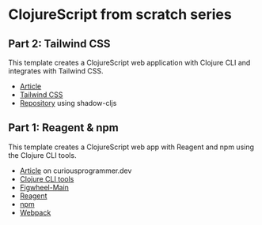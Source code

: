 # ClojureScript from scratch series

## Part 2: Tailwind CSS

This template creates a ClojureScript web application with Clojure CLI
and integrates with Tailwind CSS.

* [Article][article-part-2]
* [Tailwind CSS][tailwind]
* [Repository][shadow-cljs-tailwindcss] using shadow-cljs

[article-part-2]: https://curiousprogrammer.dev/blog/how-can-i-use-tailwind-in-my-clojure-script-web-app/
[tailwind]: https://tailwindcss.com/
[shadow-cljs-tailwindcss]: https://github.com/jacekschae/shadow-cljs-tailwindcss

## Part 1: Reagent & npm

This template creates a ClojureScript web app with Reagent and npm
using the Clojure CLI tools.

* [Article][article-part-1] on curiousprogrammer.dev
* [Clojure CLI tools][cli-tools]
* [Figwheel-Main][figwheel-main]
* [Reagent][reagent]
* [npm][npm]
* [Webpack][webpack]

[article-part-1]: https://curiousprogrammer.dev/blog/how-can-i-create-a-clojure-script-web-app-from-scratch-with-reagent-and-npm/
[reagent]: https://reagent-project.github.io/
[cli-tools]: https://clojure.org/guides/deps_and_cli
[figwheel-main]: https://figwheel.org/
[npm]: https://www.npmjs.com/
[webpack]: https://webpack.js.org/
